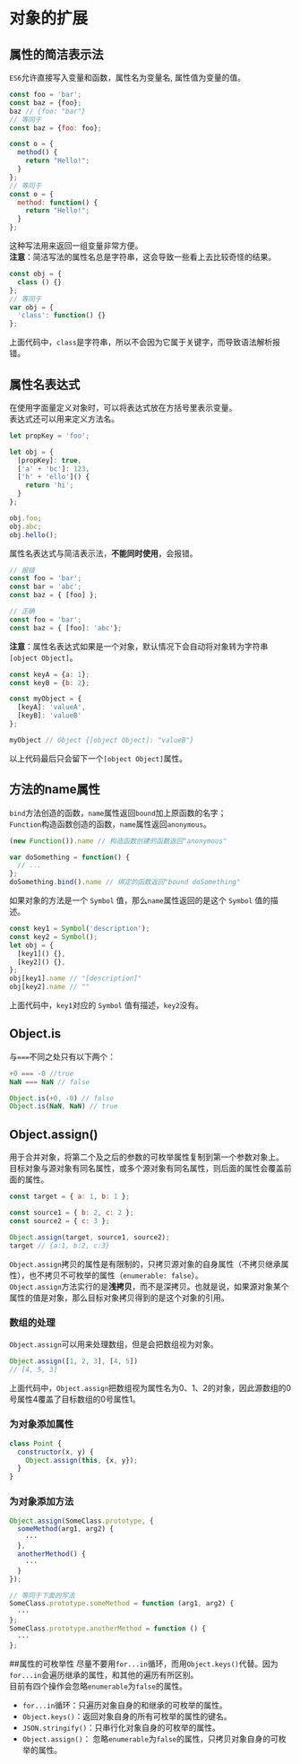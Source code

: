 # 对象的扩展

## 属性的简洁表示法
`ES6`允许直接写入变量和函数，属性名为变量名, 属性值为变量的值。
```javascript
const foo = 'bar';
const baz = {foo};
baz // {foo: "bar"}
// 等同于
const baz = {foo: foo};

const o = {
  method() {
    return "Hello!";
  }
};
// 等同于
const o = {
  method: function() {
    return "Hello!";
  }
};
```
这种写法用来返回一组变量非常方便。  
**注意**：简洁写法的属性名总是字符串，这会导致一些看上去比较奇怪的结果。
```javascript
const obj = {
  class () {}
};
// 等同于
var obj = {
  'class': function() {}
};
```
上面代码中，`class`是字符串，所以不会因为它属于关键字，而导致语法解析报错。


## 属性名表达式
在使用字面量定义对象时，可以将表达式放在方括号里表示变量。  
表达式还可以用来定义方法名。
```javascript
let propKey = 'foo';

let obj = {
  [propKey]: true,
  ['a' + 'bc']: 123,
  ['h' + 'ello']() {
    return 'hi';
  }
};

obj.foo;
obj.abc;
obj.hello();
```
属性名表达式与简洁表示法，**不能同时使用**，会报错。
```javascript
// 报错
const foo = 'bar';
const bar = 'abc';
const baz = { [foo] };

// 正确
const foo = 'bar';
const baz = { [foo]: 'abc'};
```
**注意**：属性名表达式如果是一个对象，默认情况下会自动将对象转为字符串`[object Object]`。
```javascript
const keyA = {a: 1};
const keyB = {b: 2};

const myObject = {
  [keyA]: 'valueA',
  [keyB]: 'valueB'
};

myObject // Object {[object Object]: "valueB"}
```
以上代码最后只会留下一个`[object Object]`属性。


## 方法的name属性
`bind`方法创造的函数，`name`属性返回`bound`加上原函数的名字；  
`Function`构造函数创造的函数，`name`属性返回`anonymous`。
```javascript
(new Function()).name // 构造函数创建的函数返回"anonymous"

var doSomething = function() {
  // ...
};
doSomething.bind().name // 绑定的函数返回"bound doSomething"
```

如果对象的方法是一个 `Symbol` 值，那么`name`属性返回的是这个 `Symbol` 值的描述。
```javascript
const key1 = Symbol('description');
const key2 = Symbol();
let obj = {
  [key1]() {},
  [key2]() {},
};
obj[key1].name // "[description]"
obj[key2].name // ""
```
上面代码中，`key1`对应的 `Symbol` 值有描述，`key2`没有。

## Object.is
与`===`不同之处只有以下两个：
```javascript
+0 === -0 //true
NaN === NaN // false

Object.is(+0, -0) // false
Object.is(NaN, NaN) // true
```

## Object.assign()
用于合并对象，将第二个及之后的参数的可枚举属性复制到第一个参数对象上。  
目标对象与源对象有同名属性，或多个源对象有同名属性，则后面的属性会覆盖前面的属性。  
```javascript
const target = { a: 1, b: 1 };

const source1 = { b: 2, c: 2 };
const source2 = { c: 3 };

Object.assign(target, source1, source2);
target // {a:1, b:2, c:3}
```
`Object.assign`拷贝的属性是有限制的，只拷贝源对象的自身属性（不拷贝继承属性），也不拷贝不可枚举的属性（`enumerable: false`）。  
`Object.assign`方法实行的是**浅拷贝**，而不是深拷贝。也就是说，如果源对象某个属性的值是对象，那么目标对象拷贝得到的是这个对象的引用。

### 数组的处理

`Object.assign`可以用来处理数组，但是会把数组视为对象。
```javascript
Object.assign([1, 2, 3], [4, 5])
// [4, 5, 3]
```
上面代码中，`Object.assign`把数组视为属性名为0、1、2的对象，因此源数组的0号属性4覆盖了目标数组的0号属性1。

### 为对象添加属性
```javascript
class Point {
  constructor(x, y) {
    Object.assign(this, {x, y});
  }
}
```

### 为对象添加方法
```javascript
Object.assign(SomeClass.prototype, {
  someMethod(arg1, arg2) {
    ···
  },
  anotherMethod() {
    ···
  }
});

// 等同于下面的写法
SomeClass.prototype.someMethod = function (arg1, arg2) {
  ···
};
SomeClass.prototype.anotherMethod = function () {
  ···
};
```


##属性的可枚举性
尽量不要用`for...in`循环，而用`Object.keys()`代替。因为`for...in`会遍历继承的属性，和其他的遍历有所区别。  
目前有四个操作会忽略`enumerable`为`false`的属性。  
- `for...in`循环：只遍历对象自身的和继承的可枚举的属性。
- `Object.keys()`：返回对象自身的所有可枚举的属性的键名。
- `JSON.stringify()`：只串行化对象自身的可枚举的属性。
- `Object.assign()`： 忽略`enumerable`为`false`的属性，只拷贝对象自身的可枚举的属性。

